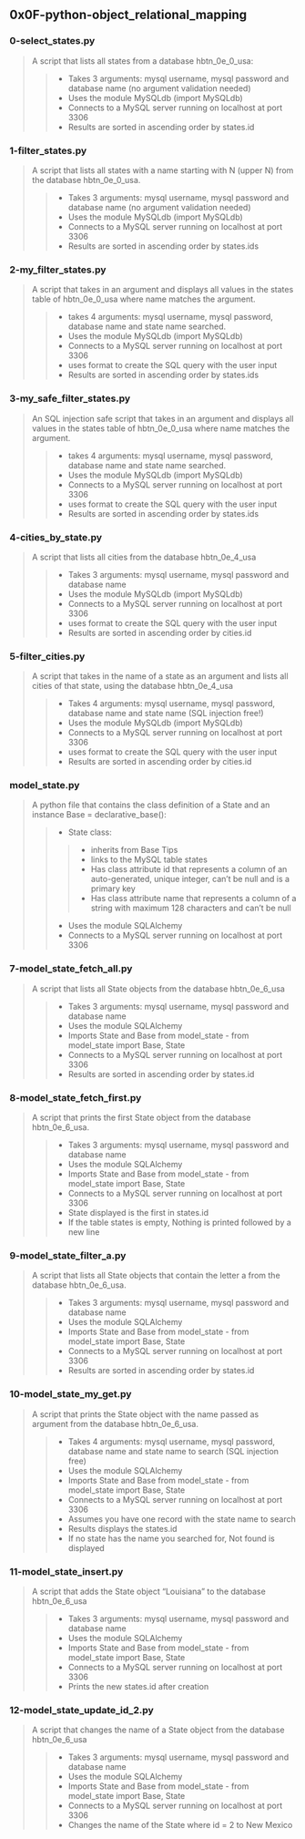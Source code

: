 ## 0x0F-python-object_relational_mapping
### 0-select_states.py
> A script that lists all states from a database hbtn_0e_0_usa:
>> - Takes 3 arguments: mysql username, mysql password and database name (no argument validation needed)
>> - Uses the module MySQLdb (import MySQLdb)
>> - Connects to a MySQL server running on localhost at port 3306
>> - Results are sorted in ascending order by states.id
### 1-filter_states.py
> A script that lists all states with a name starting with N (upper N) from the database hbtn_0e_0_usa.
>> - Takes 3 arguments: mysql username, mysql password and database name (no argument validation needed)
>> - Uses the module MySQLdb (import MySQLdb)
>> - Connects to a MySQL server running on localhost at port 3306
>> - Results are sorted in ascending order by states.ids
### 2-my_filter_states.py
> A script that takes in an argument and displays all values in the states table of hbtn_0e_0_usa where name matches the argument.
>> - takes 4 arguments: mysql username, mysql password, database name and state name searched.
>> - Uses the module MySQLdb (import MySQLdb)
>> - Connects to a MySQL server running on localhost at port 3306
>> - uses format to create the SQL query with the user input
>> - Results are sorted in ascending order by states.ids
### 3-my_safe_filter_states.py
> An SQL injection safe script that takes in an argument and displays all values in the states table of hbtn_0e_0_usa where name matches the argument.
>> - takes 4 arguments: mysql username, mysql password, database name and state name searched.
>> - Uses the module MySQLdb (import MySQLdb)
>> - Connects to a MySQL server running on localhost at port 3306
>> - uses format to create the SQL query with the user input
>> - Results are sorted in ascending order by states.ids
### 4-cities_by_state.py
> A script that lists all cities from the database hbtn_0e_4_usa
>> - Takes 3 arguments: mysql username, mysql password and database name
>> - Uses the module MySQLdb (import MySQLdb)
>> - Connects to a MySQL server running on localhost at port 3306
>> - uses format to create the SQL query with the user input
>> - Results are sorted in ascending order by cities.id
### 5-filter_cities.py
> A script that takes in the name of a state as an argument and lists all cities of that state, using the database hbtn_0e_4_usa
>> - Takes 4 arguments: mysql username, mysql password, database name and state name (SQL injection free!)
>> - Uses the module MySQLdb (import MySQLdb)
>> - Connects to a MySQL server running on localhost at port 3306
>> - uses format to create the SQL query with the user input
>> - Results are sorted in ascending order by cities.id
### model_state.py
> A python file that contains the class definition of a State and an instance Base = declarative_base():
>> - State class:
>>> - inherits from Base Tips
>>> - links to the MySQL table states
>>> - Has class attribute id that represents a column of an auto-generated, unique integer, can’t be null and is a primary key
>>> - Has class attribute name that represents a column of a string with maximum 128 characters and can’t be null
>> - Uses the module SQLAlchemy
>> - Connects to a MySQL server running on localhost at port 3306
### 7-model_state_fetch_all.py
> A script that lists all State objects from the database hbtn_0e_6_usa
>> - Takes 3 arguments: mysql username, mysql password and database name
>> - Uses the module SQLAlchemy
>> - Imports State and Base from model_state - from model_state import Base, State
>> - Connects to a MySQL server running on localhost at port 3306
>> - Results are sorted in ascending order by states.id
### 8-model_state_fetch_first.py
> A script that prints the first State object from the database hbtn_0e_6_usa.
>> - Takes 3 arguments: mysql username, mysql password and database name
>> - Uses the module SQLAlchemy
>> - Imports State and Base from model_state - from model_state import Base, State
>> - Connects to a MySQL server running on localhost at port 3306
>> - State displayed is the first in states.id
>> - If the table states is empty, Nothing is printed followed by a new line
### 9-model_state_filter_a.py
> A script that lists all State objects that contain the letter a from the database hbtn_0e_6_usa.
>> - Takes 3 arguments: mysql username, mysql password and database name
>> - Uses the module SQLAlchemy
>> - Imports State and Base from model_state - from model_state import Base, State
>> - Connects to a MySQL server running on localhost at port 3306
>> - Results are sorted in ascending order by states.id
### 10-model_state_my_get.py
> A script that prints the State object with the name passed as argument from the database hbtn_0e_6_usa.
>> - Takes 4 arguments: mysql username, mysql password, database name and state name to search (SQL injection free)
>> - Uses the module SQLAlchemy
>> - Imports State and Base from model_state - from model_state import Base, State
>> - Connects to a MySQL server running on localhost at port 3306
>> - Assumes you have one record with the state name to search
>> - Results displays the states.id
>> - If no state has the name you searched for, Not found is displayed
### 11-model_state_insert.py
> A script that adds the State object “Louisiana” to the database hbtn_0e_6_usa
>> - Takes 3 arguments: mysql username, mysql password and database name
>> - Uses the module SQLAlchemy
>> - Imports State and Base from model_state - from model_state import Base, State
>> - Connects to a MySQL server running on localhost at port 3306
>> - Prints the new states.id after creation
### 12-model_state_update_id_2.py
> A script that changes the name of a State object from the database hbtn_0e_6_usa
>> - Takes 3 arguments: mysql username, mysql password and database name
>> - Uses the module SQLAlchemy
>> - Imports State and Base from model_state - from model_state import Base, State
>> - Connects to a MySQL server running on localhost at port 3306
>> - Changes the name of the State where id = 2 to New Mexico